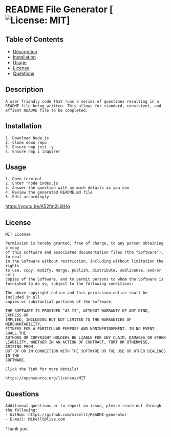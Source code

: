 
  # README File Generator [![License: MIT](https://img.shields.io/badge/License-MIT-yellow.svg)]

  ## Table of Contents
  - [Description](#Description)
  - [Installation](#Installation)
  - [Usage](#Usage)
  - [License](#License)
  - [Questions](#Questions)

  ## Description
    A user friendly code that runs a series of questions resulting in a README file being written. This allows for standard, consistent, and effient README file to be completed.

  ## Installation
    1. Download Node.js
    2. Clone down repo
    3. Ensure nmp init -y
    4. Ensure nmp i inquirer


  ## Usage
    1. Open terminal
    2. Enter "node index.js
    3. Answer the question with as much details as you can
    4. Review the generated README.md file
    5. Edit accordingly

  https://youtu.be/A52fm2Lj8Hg



  ## License
    
    MIT License

    Permission is hereby granted, free of charge, to any person obtaining a copy
    of this software and associated documentation files (the "Software"), to deal
    in the Software without restriction, including without limitation the rights
    to use, copy, modify, merge, publish, distribute, sublicense, and/or sell
    copies of the Software, and to permit persons to whom the Software is
    furnished to do so, subject to the following conditions:

    The above copyright notice and this permission notice shall be included in all
    copies or substantial portions of the Software.

    THE SOFTWARE IS PROVIDED "AS IS", WITHOUT WARRANTY OF ANY KIND, EXPRESS OR
    IMPLIED, INCLUDING BUT NOT LIMITED TO THE WARRANTIES OF MERCHANTABILITY,
    FITNESS FOR A PARTICULAR PURPOSE AND NONINFRINGEMENT. IN NO EVENT SHALL THE
    AUTHORS OR COPYRIGHT HOLDERS BE LIABLE FOR ANY CLAIM, DAMAGES OR OTHER
    LIABILITY, WHETHER IN AN ACTION OF CONTRACT, TORT OR OTHERWISE, ARISING FROM,
    OUT OF OR IN CONNECTION WITH THE SOFTWARE OR THE USE OR OTHER DEALINGS IN THE
    SOFTWARE.

    Click the link for more details!
    
    https://opensource.org/licenses/MIT

  ## Questions
    Additional questions or to report an issue, please reach out through the following:
    - GitHub: https://github.com/mikellt/README-generator
    - E-mail: Mikellt@live.com 
  

  Thank you

  